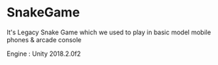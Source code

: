 # SnakeGame

It's Legacy Snake Game which we used to play in basic model mobile phones & arcade console

Engine  : Unity 2018.2.0f2
